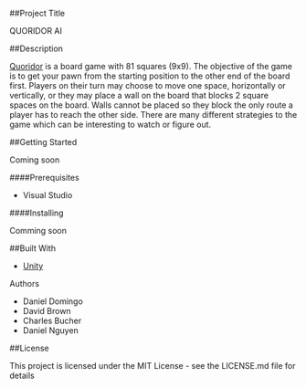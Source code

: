 ##Project Title

QUORIDOR AI

##Description

[Quoridor](https://en.wikipedia.org/wiki/Quoridor) is a board game with 81 squares (9x9). The objective of the game is to get your pawn from the starting position to the other end of the board first. Players on their turn may choose to move one space, horizontally or vertically, or they may place a wall on the board that blocks 2 square spaces on the board. Walls cannot be placed so they block the only route a player has to reach the other side. There are many different strategies to the game which can be interesting to watch or figure out. 

##Getting Started

Coming soon

####Prerequisites

* Visual Studio

####Installing

Comming soon

##Built With

* [Unity](https://unity3d.com/learn/tutorials/s/2d-game-creation)

Authors

* Daniel Domingo
* David Brown
* Charles Bucher
* Daniel Nguyen

##License

This project is licensed under the MIT License - see the LICENSE.md file for details
